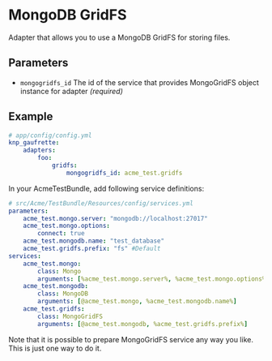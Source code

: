 # MongoDB GridFS

Adapter that allows you to use a MongoDB GridFS for storing files.

## Parameters

 * `mongogridfs_id` The id of the service that provides MongoGridFS object instance for adapter *(required)*

## Example

``` yaml
# app/config/config.yml
knp_gaufrette:
    adapters:
        foo:
            gridfs:
                mongogridfs_id: acme_test.gridfs
```

In your AcmeTestBundle, add following service definitions:

``` yaml
# src/Acme/TestBundle/Resources/config/services.yml
parameters:
    acme_test.mongo.server: "mongodb://localhost:27017"
    acme_test.mongo.options:
        connect: true
    acme_test.mongodb.name: "test_database"
    acme_test.gridfs.prefix: "fs" #Default
services:
    acme_test.mongo:
        class: Mongo
        arguments: [%acme_test.mongo.server%, %acme_test.mongo.options%]
    acme_test.mongodb:
        class: MongoDB
        arguments: [@acme_test.mongo, %acme_test.mongodb.name%]
    acme_test.gridfs:
        class: MongoGridFS
        arguments: [@acme_test.mongodb, %acme_test.gridfs.prefix%]
```

Note that it is possible to prepare MongoGridFS service any way you like. This is just one way to do it.
